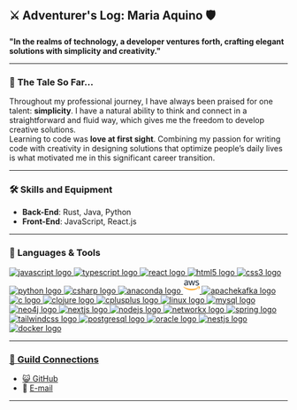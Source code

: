 ## ⚔️ **Adventurer's Log**: Maria Aquino 🛡️

**"In the realms of technology, a developer ventures forth, crafting elegant solutions with simplicity and creativity."**

---

### 🧙 **The Tale So Far...**
Throughout my professional journey, I have always been praised for one talent: **simplicity**. I have a natural ability to think and connect in a straightforward and fluid way, which gives me the freedom to develop creative solutions.  
Learning to code was **love at first sight**. Combining my passion for writing code with creativity in designing solutions that optimize people’s daily lives is what motivated me in this significant career transition.

---

### 🛠️ **Skills and Equipment**
- **Back-End**: Rust, Java, Python  
- **Front-End**: JavaScript, React.js  

---

### 📜 **Languages & Tools**  
<div>
  <a href="https://github.com/rodolfostark">
  <img src="https://cdn.jsdelivr.net/gh/devicons/devicon/icons/javascript/javascript-original.svg" height="30" alt="javascript logo"  />
  <img src="https://cdn.jsdelivr.net/gh/devicons/devicon/icons/typescript/typescript-original.svg" height="30" alt="typescript logo"  />
  <img src="https://cdn.jsdelivr.net/gh/devicons/devicon/icons/react/react-original.svg" height="30" alt="react logo"  />
  <img src="https://cdn.jsdelivr.net/gh/devicons/devicon/icons/html5/html5-original.svg" height="30" alt="html5 logo"  />
  <img src="https://cdn.jsdelivr.net/gh/devicons/devicon/icons/css3/css3-original.svg" height="30" alt="css3 logo"  />
  <img src="https://cdn.jsdelivr.net/gh/devicons/devicon/icons/python/python-original.svg" height="30" alt="python logo"  />
  <img src="https://cdn.jsdelivr.net/gh/devicons/devicon/icons/csharp/csharp-original.svg" height="30" alt="csharp logo"  />
  <img src="https://cdn.jsdelivr.net/gh/devicons/devicon/icons/anaconda/anaconda-original.svg" height="30" alt="anaconda logo"  />
  <img src="https://raw.githubusercontent.com/devicons/devicon/v2.16.0/icons/amazonwebservices/amazonwebservices-original-wordmark.svg" height="30" alt="amazonwebservices logo"  />
  <img src="https://cdn.jsdelivr.net/gh/devicons/devicon/icons/apachekafka/apachekafka-original.svg" height="30" alt="apachekafka logo"  />
  <img src="https://cdn.jsdelivr.net/gh/devicons/devicon/icons/c/c-original.svg" height="30" alt="c logo"  />
  <img src="https://cdn.jsdelivr.net/gh/devicons/devicon/icons/clojure/clojure-original.svg" height="30" alt="clojure logo"  />
  <img src="https://cdn.jsdelivr.net/gh/devicons/devicon/icons/cplusplus/cplusplus-original.svg" height="30" alt="cplusplus logo"  />
  <img src="https://cdn.jsdelivr.net/gh/devicons/devicon/icons/linux/linux-original.svg" height="30" alt="linux logo"  />
  <img src="https://cdn.jsdelivr.net/gh/devicons/devicon/icons/mysql/mysql-original.svg" height="30" alt="mysql logo"  />
  <img src="https://cdn.jsdelivr.net/gh/devicons/devicon/icons/neo4j/neo4j-original.svg" height="30" alt="neo4j logo"  />
  <img src="https://cdn.jsdelivr.net/gh/devicons/devicon/icons/nextjs/nextjs-original.svg" height="30" alt="nextjs logo"  />
  <img src="https://cdn.jsdelivr.net/gh/devicons/devicon/icons/nodejs/nodejs-original.svg" height="30" alt="nodejs logo"  />
  <img src="https://cdn.jsdelivr.net/gh/devicons/devicon/icons/networkx/networkx-original.svg" height="30" alt="networkx logo"  />
  <img src="https://cdn.jsdelivr.net/gh/devicons/devicon/icons/spring/spring-original.svg" height="30" alt="spring logo"  />
  <img src="https://cdn.jsdelivr.net/gh/devicons/devicon/icons/tailwindcss/tailwindcss-original-wordmark.svg" height="30" alt="tailwindcss logo"  />
  <img src="https://cdn.jsdelivr.net/gh/devicons/devicon/icons/postgresql/postgresql-original.svg" height="30" alt="postgresql logo"  />
  <img src="https://cdn.jsdelivr.net/gh/devicons/devicon/icons/oracle/oracle-original.svg" height="30" alt="oracle logo"  />
  <img src="https://cdn.jsdelivr.net/gh/devicons/devicon@latest/icons/nestjs/nestjs-original.svg" height="30" alt="nestjs logo" />
  <img src="https://cdn.jsdelivr.net/gh/devicons/devicon@latest/icons/docker/docker-original.svg" height="30" alt="docker logo"/>
</div>

---

### 🌟 **Guild Connections**
- 😺 [GitHub](https://github.com/eusoumari)  
- 📧 [E-mail](mailto:mariaaquinodeveloper@outlook.com)  

---
